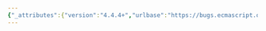 ```yaml
---
{"_attributes":{"version":"4.4.4+","urlbase":"https://bugs.ecmascript.org/","maintainer":"dherman@mozilla.com"},"bug":{"bug_id":228,"creation_ts":"2011-11-29 17:57:00 -0800","short_desc":"Allow IANA time zone names in DateTimeFormat constructor","delta_ts":"2015-02-08 13:38:26 -0800","product":"Internationalization - ECMA-402","component":"Specification","version":"Edition 2.0 proposals","rep_platform":"All","op_sys":"All","bug_status":"RESOLVED","resolution":"FIXED","priority":"High","bug_severity":"enhancement","everconfirmed":true,"reporter":{"uid":"ecmascriptbugs","name":"Norbert"},"assigned_to":{"uid":"ecmascriptbugs","name":"Norbert"},"cc":"cira","long_desc":[{"commentid":514,"comment_count":0,"who":{"uid":"ecmascriptbugs","name":"Norbert"},"bug_when":"2011-11-29 17:57:50 -0800","thetext":"The DateTimeFormat constructor currently only allows the time zone ID \"UTC\" because not all implementations support the full set of time zones. We should however consider allowing those implementations that do to accept all IANA time zone names (http://www.iana.org/time-zones).\n\nTo specify:\n\n- Well-formed time zone names: As far as I know, there's no formal specification of the syntax of IANA time zone names. Current usage seems to indicate /(Africa|America|Antarctica|Asia|Atlantic|Australia|Europe|Indian|Pacific)(\\/[-_a-z]{1,14}){1,2}/i for canonical IDs, plus a number of deprecated IDs in the \"backward\" file that don't follow this pattern.\n\n- Handling of well-formed but unrecognized time zone IDs: use host environment's current time zone, or UTC?"},{"commentid":12218,"comment_count":1,"who":{"uid":"ecmascriptbugs","name":"Norbert"},"bug_when":"2015-02-08 13:38:26 -0800","thetext":"Support for all IANA time zones is specified in the 2013-02-28 draft. Rather than trying to defined well-formedness for the IANA time zone names, we simply accept as valid the actual names defined in the database, and throw exceptions for anything else."}]}}
---
```

